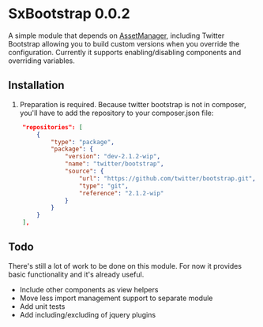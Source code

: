 # SxBootstrap 0.0.2
A simple module that depends on [AssetManager](http://github.com/RWOverdijk/AssetManager),
including Twitter Bootstrap allowing you to build custom versions when you override the configuration.
Currently it supports enabling/disabling components and overriding variables.

## Installation

1. Preparation is required. Because twitter bootstrap is not in composer,
you'll have to add the repository to your composer.json file:

```json
    "repositories": [
        {
            "type": "package",
            "package": {
                "version": "dev-2.1.2-wip",
                "name": "twitter/bootstrap",
                "source": {
                    "url": "https://github.com/twitter/bootstrap.git",
                    "type": "git",
                    "reference": "2.1.2-wip"
                }
            }
        }
    ],
```

## Todo
There's still a lot of work to be done on this module.
For now it provides basic functionality and it's already useful.

* Include other components as view helpers
* Move less import management support to separate module
* Add unit tests
* Add including/excluding of jquery plugins
